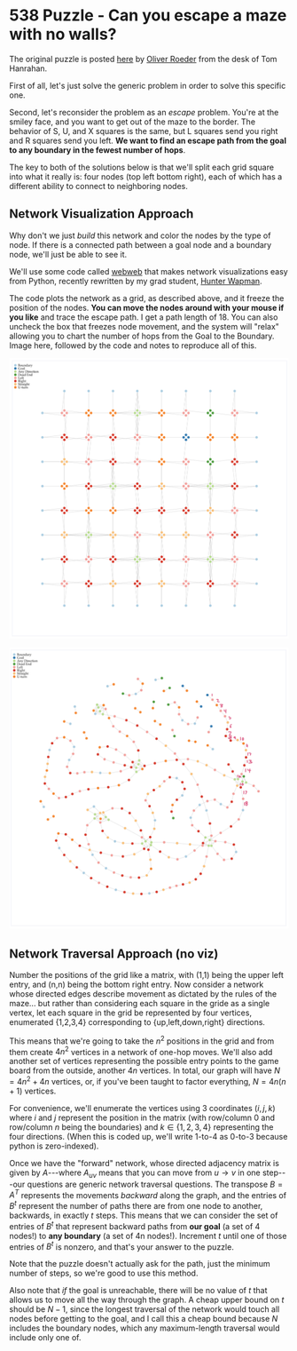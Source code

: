 # 538 Puzzle - Can you escape a maze with no walls?

The original puzzle is posted [here](https://fivethirtyeight.com/features/can-you-escape-a-maze-without-walls/) by [Oliver Roeder](http://twitter.com/ollie) from the desk of Tom Hanrahan.

First of all, let's just solve the generic problem in order to solve this specific one. 

Second, let's reconsider the problem as an *escape* problem. You're at the smiley face, and you want to get out of the maze to the border. The behavior of S, U, and X squares is the same, but L squares send you right and R squares send you left. **We want to find an escape path from the goal to any boundary in the fewest number of hops**.

The key to both of the solutions below is that we'll split each grid square into what it really is: four nodes (top left bottom right), each of which has a different ability to connect to neighboring nodes. 

## Network Visualization Approach
Why don't we just *build* this network and color the nodes by the type of node. If there is a connected path between a goal node and a boundary node, we'll just be able to see it. 

We'll use some code called [webweb](https://webwebpage.github.io) that makes network visualizations easy from Python, recently rewritten by my grad student, [Hunter Wapman](http://twitter.com/hneutr). 

The code plots the network as a grid, as described above, and it freeze the position of the nodes. **You can move the nodes around with your mouse if you like** and trace the escape path. I get a path length of 18. You can also uncheck the box that freezes node movement, and the system will "relax" allowing you to chart the number of hops from the Goal to the Boundary. Image here, followed by the code and notes to reproduce all of this.

![grid view](grid.png)

![relaxed view](relaxed.png)



## Network Traversal Approach (no viz)
Number the positions of the grid like a matrix, with (1,1) being the upper left entry, and (n,n) being the bottom right entry. Now consider a network whose directed edges describe movement as dictated by the rules of the maze... but rather than considering each square in the gride as a single vertex, let each square in the grid be represented by four vertices, enumerated {1,2,3,4} corresponding to {up,left,down,right} directions. 

This means that we're going to take the $n^2$ positions in the grid and from them create $4n^2$ vertices in a network of one-hop moves. We'll also add another set of vertices representing the possible entry points to the game board from the outside, another $4n$ vertices. In total, our graph will have $N = 4n^2 + 4n$ vertices, or, if you've been taught to factor everything, $N = 4n(n+1)$ vertices. 

For convenience, we'll enumerate the vertices using 3 coordinates $(i,j,k)$ where $i$ and $j$ represent the position in the matrix (with row/column 0 and row/column $n$ being the boundaries) and $k \in \{1,2,3,4\}$ representing the four directions. (When this is coded up, we'll write 1-to-4 as 0-to-3 because python is zero-indexed).

Once we have the "forward" network, whose directed adjacency matrix is given by $A$---where $A_{uv}$ means that you can move from $u \to v$ in one step---our questions are generic network traversal questions. The transpose $B = A^{T}$ represents the movements _backward_ along the graph, and the entries of $B^t$ represent the number of paths there are from one node to another, backwards, in exactly $t$ steps. This means that we can consider the set of entries of $B^t$ that represent backward paths from **our goal** (a set of 4 nodes!) to **any boundary** (a set of 4n nodes!). Increment $t$ until one of those entries of $B^t$ is nonzero, and that's your answer to the puzzle. 

Note that the puzzle doesn't actually ask for the path, just the minimum number of steps, so we're good to use this method. 

Also note that _if_ the goal is unreachable, there will be no value of $t$ that allows us to move all the way through the graph. A cheap upper bound on $t$ should be $N-1$, since the longest traversal of the network would touch all nodes before getting to the goal, and I call this a cheap bound because $N$ includes the boundary nodes, which any maximum-length traversal would include only one of.